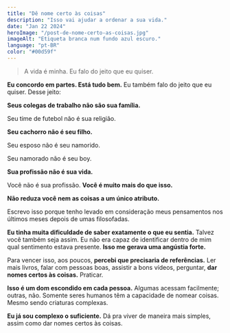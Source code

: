 ```yaml
---
title: "Dê nome certo às coisas"
description: "Isso vai ajudar a ordenar a sua vida."
date: "Jan 22 2024"
heroImage: "/post-de-nome-certo-as-coisas.jpg"
imageAlt: "Etiqueta branca num fundo azul escuro."
language: "pt-BR"
color: "#00d59f"
---
```


> A vida é minha. Eu falo do jeito que eu quiser.

**Eu concordo em partes. Está tudo bem.** Eu também falo do jeito que eu quiser. Desse jeito:

**Seus colegas de trabalho não são sua família.**

Seu time de futebol não é sua religião.

**Seu cachorro não é seu filho.**

Seu esposo não é seu namorido.

Seu namorado não é seu boy.

**Sua profissão não é sua vida.**

Você não é sua profissão. **Você é muito mais do que isso.**

**Não reduza você nem as coisas a um único atributo.**

Escrevo isso porque tenho levado em consideração meus pensamentos nos últimos meses depois de umas filosofadas.

**Eu tinha muita dificuldade de saber exatamente o que eu sentia.** Talvez você também seja assim. Eu não era capaz de identificar dentro de mim qual sentimento estava presente. **Isso me gerava uma angústia forte.**

Para vencer isso, aos poucos, **percebi que precisaria de referências.** Ler mais livros, falar com pessoas boas, assistir a bons vídeos, perguntar, **dar nomes certos às coisas.** Praticar.

**Isso é um dom escondido em cada pessoa.** Algumas acessam facilmente; outras, não. Somente seres humanos têm a capacidade de nomear coisas. Mesmo sendo criaturas complexas.

**Eu já sou complexo o suficiente.** Dá pra viver de maneira mais simples, assim como dar nomes certos às coisas.
